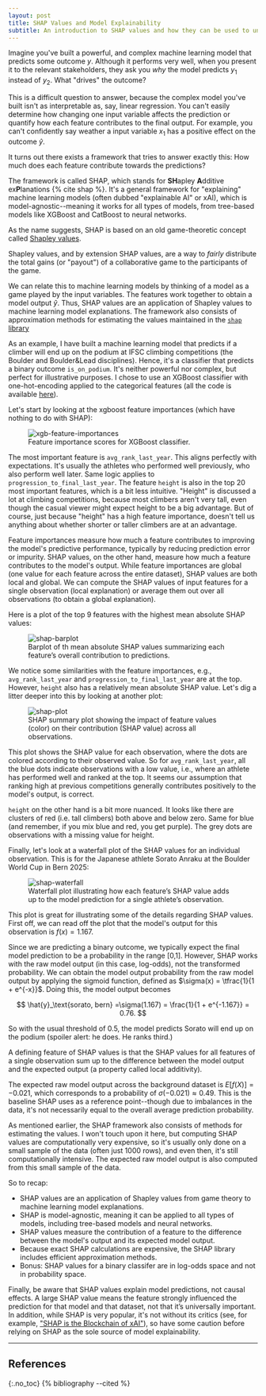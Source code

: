 ```yaml
---
layout: post
title: SHAP Values and Model Explainability
subtitle: An introduction to SHAP values and how they can be used to understand machine learning model predictions. Using a small climbing competition example, I show how SHAP differs from feature importance, how to read common SHAP plots, and a few things to watch out for when interpreting the results.
---
```


Imagine you've built a powerful, and complex machine learning model that predicts some outcome $y$. Although it performs very well, when you present it to the relevant stakeholders, they ask you *why* the model predicts $y_1$ instead of $y_2$. What "drives" the outcome?

This is a difficult question to answer, because the complex model you've built isn't as interpretable as, say, linear regression. You can't easily determine how changing one input variable affects the prediction or quantify how each feature contributes to the final output. For example, you can't confidently say weather a input variable $x_1$ has a positive effect on the outcome $\hat{y}$. 

It turns out there exists a framework that tries to answer exactly this: How much does each feature contribute towards the predictions? 

The framework is called SHAP, which stands for **SH**apley **A**dditive ex**P**lanations {% cite shap %}. It's a general framework for "explaining" machine learning models (often dubbed "explainable AI" or xAI), which is model-agnostic--meaning it works for all types of models, from tree-based models like XGBoost and CatBoost to neural networks.

As the name suggests, SHAP is based on an old game-theoretic concept called [Shapley values](https://en.wikipedia.org/wiki/Shapley_value).

Shapley values, and by extension SHAP values, are a way to *fairly* distribute the total gains (or "payout") of a collaborative game to the participants of the game. 

We can relate this to machine learning models by thinking of a model as a game played by the input variables. The features work together to obtain a model output $\hat{y}$. Thus, SHAP values are an application of Shapley values to machine learning model explanations. The framework also consists of approximation methods for estimating the values maintained in the [`shap` library](https://shap.readthedocs.io/en/latest/index.html)

As an example, I have built a machine learning model that predicts if a climber will end up on the podium at IFSC climbing competitions (the Boulder and Boulder&Lead disciplines). Hence, it's a classifier that predicts a binary outcome `is_on_podium`. It's neither powerful nor complex, but perfect for illustrative purposes. I chose to use an XGBoost classifier with one-hot-encoding applied to the categorical features (all the code is available [here](https://github.com/maja-burrack/ifsc-results-podium-model)).

Let's start by looking at the xgboost feature importances (which have nothing to do with SHAP):
<figure class="figure img-figure">
  <img src="{{ '/assets/images/feature_importances.png' | relative_url }}" alt="xgb-feature-importances" class="img-fluid">
  <figcaption class="figure-caption">
    Feature importance scores for XGBoost classifier.
  </figcaption>
</figure>

The most important feature is `avg_rank_last_year`. This aligns perfectly with expectations. It's usually the athletes who performed well previously, who also perform well later. Same logic applies to `progression_to_final_last_year`. The feature `height` is also in the top 20 most important features, which is a bit less intuitive. "Height" is discussed a lot at climbing competitions, because most climbers aren't very tall, even though the casual viewer might expect height to be a big advantage. But of course, just because "height" has a high feature importance, doesn't tell us anything about whether shorter or taller climbers are at an advantage. 

Feature importances measure how much a feature contributes to improving the model's predictive performance, typically by reducing prediction error or impurity. SHAP values, on the other hand, measure how much a feature contributes to the model's output. While feature importances are global (one value for each feature across the entire dataset), SHAP values are both local and global. We can compute the SHAP values of input features for a single observation (local explanation) or average them out over all observations (to obtain a global explanation). 

Here is a plot of the top 9 features with the highest mean absolute SHAP values:

<figure class="figure img-figure">
  <img src="{{ '/assets/images/shap_barplot.png' | relative_url }}" alt="shap-barplot" class="img-fluid">
  <figcaption class="figure-caption">
    Barplot of th mean absolute SHAP values summarizing each feature’s overall contribution to predictions.
  </figcaption>
</figure>

We notice some similarities with the feature importances, e.g., `avg_rank_last_year` and `progression_to_final_last_year` are at the top. However, `height` also has a relatively mean absolute SHAP value. Let's dig a litter deeper into this by looking at another plot:

<figure class="figure img-figure">
  <img src="{{ '/assets/images/shap_plot.png' | relative_url }}" alt="shap-plot" class="img-fluid">
  <figcaption class="figure-caption">
    SHAP summary plot showing the impact of feature values (color) on their contribution (SHAP value) across all observations.
  </figcaption>
</figure>

This plot shows the SHAP value for each observation, where the dots are colored according to their observed value. So for `avg_rank_last_year`, all the blue dots indicate observations with a low value, i.e., where an athlete has performed well and ranked at the top. It seems our assumption that ranking high at previous competitions generally contributes positively to the model's output, is correct.

`height` on the other hand is a bit more nuanced. It looks like there are clusters of red (i.e. tall climbers) both above and below zero. Same for blue (and remember, if you mix blue and red, you get purple). The grey dots are observations with a missing value for height. 

Finally, let's look at a waterfall plot of the SHAP values for an individual observation. This is for the Japanese athlete Sorato Anraku at the Boulder World Cup in Bern 2025:

<figure class="figure img-figure">
  <img src="{{ '/assets/images/shap_waterfall_sorato.png' | relative_url }}" alt="shap-waterfall" class="img-fluid">
  <figcaption class="figure-caption">
    Waterfall plot illustrating how each feature’s SHAP value adds up to the model prediction for a single athlete’s observation.
  </figcaption>
</figure>

This plot is great for illustrating some of the details regarding SHAP values. First off, we can read off the plot that the model's output for this observation is $f(x) = 1.167$. 

Since we are predicting a binary outcome, we typically expect the final model prediction to be a probability in the range [0,1]. However, SHAP works with the raw model output (in this case, log-odds), not the transformed probability.
We can obtain the model output probability from the raw model output by applying the sigmoid function, defined as $\sigma(x) = \tfrac{1}{1 + e^{-x}}$. Doing this, the model output becomes

$$
\hat{y}_\text{sorato, bern} =\sigma(1.167) = \frac{1}{1 + e^{-1.167}} = 0.76.
$$

So with the usual threshold of $0.5$, the model predicts Sorato will end up on the podium (spoiler alert: he does. He ranks third.) 

A defining feature of SHAP values is that the SHAP values for all features of a single observation sum up to the difference between the model output and the expected output (a property called local additivity).

The expected raw model output across the background dataset is $E[f(X)]=−0.021$, which corresponds to a probability of $\sigma(−0.021)≈0.49$. This is the baseline SHAP uses as a reference point--though due to imbalances in the data, it's not necessarily equal to the overall average prediction probability.

As mentioned earlier, the SHAP framework also consists of methods for estimating the values. I won't touch upon it here, but computing SHAP values are computationally very expensive, so it's usually only done on a small sample of the data (often just 1000 rows), and even then, it's still computationally intensive. The expected raw model output is also computed from this small sample of the data. 

So to recap:
- SHAP values are an application of Shapley values from game theory to machine learning model explanations.
- SHAP is model-agnostic, meaning it can be applied to all types of models, including tree-based models and neural networks.
- SHAP values measure the contribution of a feature to the difference between the model's output and its expected model output. 
- Because exact SHAP calculations are expensive, the SHAP library includes efficient approximation methods.
- Bonus: SHAP values for a binary classifer are in log-odds space and not in probability space.

Finally, be aware that SHAP values explain model predictions, not causal effects. A large SHAP value means the feature strongly influenced the prediction for that model and that dataset, not that it’s universally important. In addition, while SHAP is very popular, it's not without its critics (see, for example, ["SHAP is the Blockchain of xAI"](https://modelmeanings.wordpress.com/2022/05/12/shap-is-the-blockchain-of-xai/)), so have some caution before relying on SHAP as the sole source of model explainability.

---

## References
{:.no_toc}
{% bibliography --cited %}